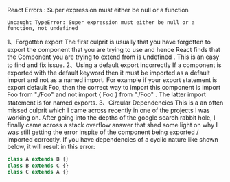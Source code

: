 React Errors : Super expression must either be null or a function

`
Uncaught TypeError: Super expression must either be null or a function, not undefined
`

1、Forgotten export
The first culprit is usually that you have forgotten to export the component that you are trying to use and hence React finds that the Component you are trying to extend from is undefined . This is an easy to find and fix issue.
2、Using a default export incorrectly
If a component is exported with the default keyword then it must be imported as a default import and not as a named import.
For example if your export statement is export default Foo, then the correct way to import this component is import Foo from "./Foo" and not import { Foo } from "./Foo" . The latter import statement is for named exports.
3、Circular Dependencies
This is a an often missed culprit which I came across recently in one of the projects I was working on. After going into the depths of the google search rabbit hole, I finally came across a stack overflow answer that shed some light on why I was still getting the error inspite of the component being exported / imported correctly.
If you have dependencies of a cyclic nature like shown below, it will result in this error:
```javascript
class A extends B {}
class B extends C {}
class C extends A {}
```

